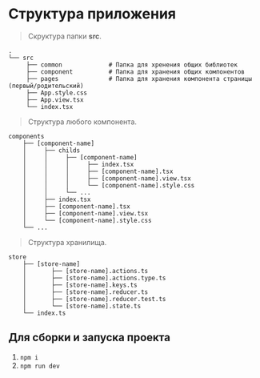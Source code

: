 # Структура приложения

> Скруктура папки **src**.

```
.
└── src
	 ├── common				# Папка для хренения общих библиотек
	 ├── component			# Папка для хранения общих компонентов
	 ├── pages				# Папка для хранения компонента страницы (первый/родительский)
	 ├── App.style.css
	 ├── App.view.tsx
	 └── index.tsx
```

> Структура любого компонента.

```
components
	├── [component-name]
	│	  ├── childs
	│	  │		├── [component-name]
	│	  │		│	  ├── index.tsx
	│	  │		│	  ├── [component-name].tsx
	│	  │		│	  ├── [component-name].view.tsx
	│	  │		│	  └── [component-name].style.css
	│	  │		└── ...
	│	  ├── index.tsx
	│	  ├── [component-name].tsx
	│	  ├── [component-name].view.tsx
	│	  └── [component-name].style.css
	└── ...
```

> Структура хранилища.

```
store
	├── [store-name]
	│		├── [store-name].actions.ts
	│		├── [store-name].actions.type.ts
	│		├── [store-name].keys.ts
	│		├── [store-name].reducer.ts
	│		├── [store-name].reducer.test.ts
	│		└── [store-name].state.ts
	└── index.ts
```

## Для сборки и запуска проекта
1. ```npm i```
2. ```npm run dev```
